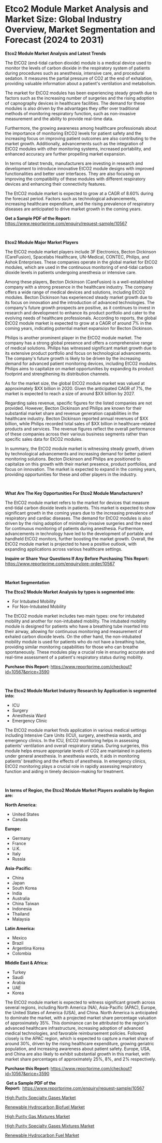 <p><h1>Etco2 Module Market Analysis and Market Size: Global Industry Overview, Market Segmentation and Forecast (2024 to 2031)</h1></p><p><strong>Etco2 Module Market Analysis and Latest Trends</strong></p>
<p><p>The EtCO2 (end-tidal carbon dioxide) module is a medical device used to monitor the levels of carbon dioxide in the respiratory system of patients during procedures such as anesthesia, intensive care, and procedural sedation. It measures the partial pressure of CO2 at the end of exhalation, providing valuable information about a patient's ventilation and metabolism.</p><p>The market for EtCO2 modules has been experiencing steady growth due to factors such as the increasing number of surgeries and the rising adoption of capnography devices in healthcare facilities. The demand for these modules is also driven by the advantages they offer over traditional methods of monitoring respiratory function, such as non-invasive measurement and the ability to provide real-time data.</p><p>Furthermore, the growing awareness among healthcare professionals about the importance of monitoring EtCO2 levels for patient safety and the increasing focus on improving patient outcomes are also contributing to the market growth. Additionally, advancements such as the integration of EtCO2 modules with other monitoring systems, increased portability, and enhanced accuracy are further propelling market expansion.</p><p>In terms of latest trends, manufacturers are investing in research and development to introduce innovative EtCO2 module designs with improved functionalities and better user interfaces. They are also focusing on improving the compatibility of these modules with different respiratory devices and enhancing their connectivity features.</p><p>The EtCO2 module market is expected to grow at a CAGR of 8.60% during the forecast period. Factors such as technological advancements, increasing healthcare expenditure, and the rising prevalence of respiratory diseases are anticipated to drive market growth in the coming years.</p></p>
<p><strong>Get a Sample PDF of the Report:&nbsp;</strong> <a href="https://www.reportprime.com/enquiry/request-sample/10567">https://www.reportprime.com/enquiry/request-sample/10567</a></p>
<p>&nbsp;</p>
<p><strong>Etco2 Module Major Market Players</strong></p>
<p><p>The EtCO2 module market players include 3F Electronics, Becton Dickinson (CareFusion), Spacelabs Healthcare, UN-Medical, CONTEC, Philips, and Ashok Enterprises. These companies operate in the global market for EtCO2 modules, which are used in the continuous monitoring of end-tidal carbon dioxide levels in patients undergoing anesthesia or intensive care.</p><p>Among these players, Becton Dickinson (CareFusion) is a well-established company with a strong presence in the healthcare industry. The company offers a wide range of medical devices and solutions, including EtCO2 modules. Becton Dickinson has experienced steady market growth due to its focus on innovation and the introduction of advanced technologies. The company's future growth prospects are positive, as it continues to invest in research and development to enhance its product portfolio and cater to the evolving needs of healthcare professionals. According to reports, the global EtCO2 module market is expected to grow at a CAGR of around 7% in the coming years, indicating potential market expansion for Becton Dickinson.</p><p>Philips is another prominent player in the EtCO2 module market. The company has a strong global presence and offers a comprehensive range of medical solutions. Philips has witnessed significant market growth due to its extensive product portfolio and focus on technological advancements. The company's future growth is likely to be driven by the increasing demand for advanced patient monitoring devices, including EtCO2 modules. Philips aims to capitalize on market opportunities by expanding its product footprint and strengthening its distribution channels.</p><p>As for the market size, the global EtCO2 module market was valued at approximately $XX billion in 2020. Given the anticipated CAGR of 7%, the market is expected to reach a size of around $XX billion by 2027.</p><p>Regarding sales revenue, specific figures for the listed companies are not provided. However, Becton Dickinson and Philips are known for their substantial market share and revenue generation capabilities in the healthcare industry. Becton Dickinson reported annual revenues of $XX billion, while Philips recorded total sales of $XX billion in healthcare-related products and services. The revenue figures reflect the overall performance of these companies across their various business segments rather than specific sales data for EtCO2 modules.</p><p>In summary, the EtCO2 module market is witnessing steady growth, driven by technological advancements and increasing demand for better patient monitoring solutions. Becton Dickinson and Philips are positioned to capitalize on this growth with their market presence, product portfolios, and focus on innovation. The market is expected to expand in the coming years, providing opportunities for these and other players in the industry.</p></p>
<p>&nbsp;</p>
<p><strong>What Are The Key Opportunities For Etco2 Module Manufacturers?</strong></p>
<p><p>The EtCO2 module market refers to the market for devices that measure end-tidal carbon dioxide levels in patients. This market is expected to show significant growth in the coming years due to the increasing prevalence of respiratory and cardiac diseases. The demand for EtCO2 modules is also driven by the rising adoption of minimally invasive surgeries and the need for continuous monitoring of patients during anesthesia. Furthermore, advancements in technology have led to the development of portable and handheld EtCO2 monitors, further boosting the market growth. Overall, the EtCO2 module market is projected to have a positive outlook, with expanding applications across various healthcare settings.</p></p>
<p><strong>Inquire or Share Your Questions If Any Before Purchasing This Report:</strong> <a href="https://www.reportprime.com/enquiry/pre-order/10567">https://www.reportprime.com/enquiry/pre-order/10567</a></p>
<p>&nbsp;</p>
<p><strong>Market Segmentation</strong></p>
<p><strong>The Etco2 Module Market Analysis by types is segmented into:</strong></p>
<p><ul><li>For Intubated Mobility</li><li>For Non-Intubated Mobility</li></ul></p>
<p><p>The EtCO2 module market includes two main types: one for intubated mobility and another for non-intubated mobility. The intubated mobility module is designed for patients who have a breathing tube inserted into their airway, allowing for continuous monitoring and measurement of exhaled carbon dioxide levels. On the other hand, the non-intubated mobility module is used for patients who do not have a breathing tube, providing similar monitoring capabilities for those who can breathe spontaneously. These modules play a crucial role in ensuring accurate and real-time assessment of a patient's respiratory status during mobility.</p></p>
<p><strong>Purchase this Report:&nbsp;</strong><a href="https://www.reportprime.com/checkout?id=10567&price=3590">https://www.reportprime.com/checkout?id=10567&price=3590</a></p>
<p>&nbsp;</p>
<p><strong>The Etco2 Module Market Industry Research by Application is segmented into:</strong></p>
<p><ul><li>ICU</li><li>Surgery</li><li>Anesthesia Ward</li><li>Emergency Clinic</li></ul></p>
<p><p>The EtCO2 module market finds application in various medical settings including Intensive Care Units (ICU), surgery, anesthesia wards, and emergency clinics. In the ICU, EtCO2 monitoring helps in assessing patients' ventilation and overall respiratory status. During surgeries, this module helps ensure appropriate levels of CO2 are maintained in patients under general anesthesia. In anesthesia wards, it aids in monitoring patients' breathing and the effects of anesthesia. In emergency clinics, EtCO2 monitoring plays a crucial role in rapidly assessing respiratory function and aiding in timely decision-making for treatment.</p></p>
<p>&nbsp;</p>
<p><strong>In terms of Region, the Etco2 Module Market Players available by Region are:</strong></p>
<p>
    <p> <strong> North America: </strong>
        <ul>
            <li>United States</li>
            <li>Canada</li>
        </ul>
        </p> 
    <p> <strong> Europe: </strong>
        <ul>
            <li>Germany</li>
            <li>France</li>
            <li>U.K.</li>
            <li>Italy</li>
            <li>Russia</li>
        </ul>
        </p> 
    <p> <strong> Asia-Pacific: </strong>
        <ul>
            <li>China</li>
            <li>Japan</li>
            <li>South Korea</li>
            <li>India</li>
            <li>Australia</li>
            <li>China Taiwan</li>
            <li>Indonesia</li>
            <li>Thailand</li>
            <li>Malaysia</li>
        </ul>
        </p> 
    <p> <strong> Latin America: </strong>
        <ul>
            <li>Mexico</li>
            <li>Brazil</li>
            <li>Argentina Korea</li>
            <li>Colombia</li>
        </ul>
        </p> 
    <p> <strong> Middle East & Africa: </strong>
        <ul>
            <li>Turkey</li>
            <li>Saudi</li>
            <li>Arabia</li>
            <li>UAE</li>
            <li>Korea</li>
        </ul>
    </p>
    </p>
<p><p>The EtCO2 module market is expected to witness significant growth across several regions, including North America (NA), Asia-Pacific (APAC), Europe, the United States of America (USA), and China. North America is anticipated to dominate the market, with a projected market share percentage valuation of approximately 35%. This dominance can be attributed to the region's advanced healthcare infrastructure, increasing adoption of advanced medical technologies, and favorable reimbursement policies. Following closely is the APAC region, which is expected to capture a market share of around 30%, driven by the rising healthcare expenditure, growing geriatric population, and increasing awareness about patient safety. Europe, USA, and China are also likely to exhibit substantial growth in this market, with market share percentages of approximately 25%, 8%, and 2% respectively.</p></p>
<p><strong>Purchase this Report: </strong><a href="https://www.reportprime.com/checkout?id=10567&price=3590">https://www.reportprime.com/checkout?id=10567&price=3590</a></p>
<p>&nbsp;<strong>Get a Sample PDF of the Report:&nbsp;&nbsp;</strong><a href="https://www.reportprime.com/enquiry/request-sample/10567">https://www.reportprime.com/enquiry/request-sample/10567</a></p>
<p><strong></strong></p>
<p><p><a href="https://medium.com/@desmondmraz1/high-purity-specialty-gases-market-size-market-outlook-and-market-forecast-2024-to-2031-1b747030624a">High Purity Specialty Gases Market</a></p><p><a href="https://medium.com/@desmondmraz1/renewable-hydrocarbon-biofuel-market-comprehensive-assessment-by-type-application-and-geography-27efccbc369d">Renewable Hydrocarbon Biofuel Market</a></p><p><a href="https://medium.com/@desmondmraz1/high-purity-gas-mixtures-market-analysis-its-cagr-market-segmentation-and-global-industry-808bae274638">High Purity Gas Mixtures Market</a></p><p><a href="https://medium.com/@desmondmraz1/high-purity-specialty-gases-mixtures-market-trends-and-market-analysis-forecasted-for-period-d674b0ade636">High Purity Specialty Gases Mixtures Market</a></p><p><a href="https://medium.com/@desmondmraz1/renewable-hydrocarbon-fuel-nbsp-market-focuses-on-market-share-size-and-projected-forecast-till-ef21081bc18f">Renewable Hydrocarbon Fuel Market</a></p></p>